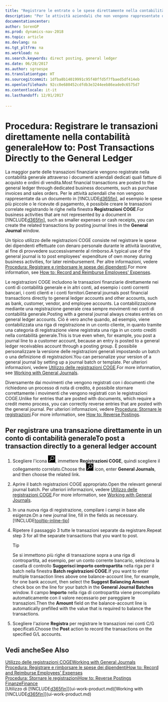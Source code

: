 ```yaml
---
title: "Registrare le entrate o le spese direttamente nella contabilità generale"
description: "Per le attività aziendali che non vengono rappresentate da un documento, ad esempio le spese più piccole o le ricevute di pagamento, è possibile creare le transazioni correlate registrando le righe nella finestra Registrazioni COGE."
documentationcenter: 
author: SorenGP
ms.prod: dynamics-nav-2018
ms.topic: article
ms.devlang: na
ms.tgt_pltfrm: na
ms.workload: na
ms.search.keywords: direct posting, general ledger
ms.date: 06/28/2017
ms.author: sgroespe
ms.translationtype: HT
ms.sourcegitcommit: 1dfba8b14019991c95f40ffd5f7fbaed5df414eb
ms.openlocfilehash: 92cc0e680452cdfdb3e3244eeb86eade0c6575d7
ms.contentlocale: it-it
ms.lasthandoff: 12/01/2017

---
```

# <a name="how-to-post-transactions-directly-to-the-general-ledger"></a><span data-ttu-id="1861a-103">Procedura: Registrare le transazioni direttamente nella contabilità generale</span><span class="sxs-lookup"><span data-stu-id="1861a-103">How to: Post Transactions Directly to the General Ledger</span></span>
<span data-ttu-id="1861a-104">La maggior parte delle transazioni finanziarie vengono registrate nella contabilità generale attraverso i documenti aziendali dedicati quali fatture di acquisto e ordini di vendita.</span><span class="sxs-lookup"><span data-stu-id="1861a-104">Most financial transactions are posted to the general ledger through dedicated business documents, such as purchase invoices and sales orders.</span></span> <span data-ttu-id="1861a-105">Per le attività aziendali che non vengono rappresentate da un documento in [!INCLUDE[d365fin](includes/d365fin_md.md)], ad esempio le spese più piccole o le ricevute di pagamento, è possibile creare le transazioni correlate registrando le righe nella finestra **Registrazioni COGE**.</span><span class="sxs-lookup"><span data-stu-id="1861a-105">For business activities that are not represented by a document in [!INCLUDE[d365fin](includes/d365fin_md.md)], such as smaller expenses or cash receipts, you can create the related transactions by posting journal lines in the **General Journal** window.</span></span>

<span data-ttu-id="1861a-106">Un tipico utilizzo delle registrazioni COGE consiste nel registrare le spese dei dipendenti effettuate con denaro personale durante le attività lavorative, al fine di provvedere successivamente al rimborso.</span><span class="sxs-lookup"><span data-stu-id="1861a-106">A typical use of the general journal is to post employees' expenditure of own money during business activities, for later reimbursement.</span></span> <span data-ttu-id="1861a-107">Per altre informazioni, vedere [Procedura: Registrare e rimborsare le spese dei dipendenti](finance-how-record-reimburse-employee-expenses.md).</span><span class="sxs-lookup"><span data-stu-id="1861a-107">For more information, see [How to: Record and Reimburse Employees' Expenses](finance-how-record-reimburse-employee-expenses.md).</span></span>

<span data-ttu-id="1861a-108">Le registrazioni COGE includono le transazioni finanziarie direttamente nei conti di contabilità generale e in altri conti, ad esempio i conti correnti bancari, i conti clienti e i conti fornitori.</span><span class="sxs-lookup"><span data-stu-id="1861a-108">General journals post financial transactions directly to general ledger accounts and other accounts, such as bank, customer, vendor, and employee accounts.</span></span> <span data-ttu-id="1861a-109">La contabilizzazione mediante una registrazione generale crea sempre movimenti nei conti di contabilità generale.</span><span class="sxs-lookup"><span data-stu-id="1861a-109">Posting with a general journal always creates entries on general ledger accounts.</span></span> <span data-ttu-id="1861a-110">Ciò è vero anche quando, ad esempio, viene contabilizzata una riga di registrazione in un conto cliente, in quanto tramite una categoria di registrazione viene registrata una riga in un conto crediti nella contabilità generale.</span><span class="sxs-lookup"><span data-stu-id="1861a-110">This is true even when, for example, you post a journal line to a customer account, because an entry is posted to a general ledger receivables account through a posting group.</span></span> <span data-ttu-id="1861a-111">È possibile personalizzare la versione delle registrazioni generali impostando un batch o una definizione di registrazioni.</span><span class="sxs-lookup"><span data-stu-id="1861a-111">You can personalize your version of a general journal by setting up a journal batch or template.</span></span> <span data-ttu-id="1861a-112">Per ulteriori informazioni, vedere [Utilizzo delle registrazioni COGE](ui-work-general-journals.md).</span><span class="sxs-lookup"><span data-stu-id="1861a-112">For more information, see [Working with General Journals](ui-work-general-journals.md).</span></span>

<span data-ttu-id="1861a-113">Diversamente dai movimenti che vengono registrati con i documenti che richiedono un processo di nota di credito, è possibile stornare correttamente i movimenti che vengono registrati con le registrazioni COGE.</span><span class="sxs-lookup"><span data-stu-id="1861a-113">Unlike for entries that are posted with documents, which require a credit memo process, you can correctly reverse entries that are posted with the general journal.</span></span> <span data-ttu-id="1861a-114">Per ulteriori informazioni, vedere [Procedura: Stornare le registrazioni](finance-how-reverse-journal-posting.md).</span><span class="sxs-lookup"><span data-stu-id="1861a-114">For more information, see [How to: Reverse Postings](finance-how-reverse-journal-posting.md).</span></span>

## <a name="to-post-a-transaction-directly-to-a-general-ledger-account"></a><span data-ttu-id="1861a-115">Per registrare una transazione direttamente in un conto di contabilità generale</span><span class="sxs-lookup"><span data-stu-id="1861a-115">To post a transaction directly to a general ledger account</span></span>
1. <span data-ttu-id="1861a-116">Scegliere l'icona ![Cerca pagina o report](media/ui-search/search_small.png "Cerca pagina o report"), immettere **Registrazioni COGE**, quindi scegliere il collegamento correlato.</span><span class="sxs-lookup"><span data-stu-id="1861a-116">Choose the ![Search for Page or Report](media/ui-search/search_small.png "Search for Page or Report icon") icon, enter **General Journals**, and then choose the related link.</span></span>
2. <span data-ttu-id="1861a-117">Aprire il batch registrazioni COGE appropriato.</span><span class="sxs-lookup"><span data-stu-id="1861a-117">Open the relevant general journal batch.</span></span> <span data-ttu-id="1861a-118">Per ulteriori informazioni, vedere [Utilizzo delle registrazioni COGE](ui-work-general-journals.md).</span><span class="sxs-lookup"><span data-stu-id="1861a-118">For more information, see [Working with General Journals](ui-work-general-journals.md).</span></span>
3. <span data-ttu-id="1861a-119">In una nuova riga di registrazione, compilare i campi in base alle esigenze.</span><span class="sxs-lookup"><span data-stu-id="1861a-119">On a new journal line, fill in the fields as necessary.</span></span> [!INCLUDE[tooltip-inline-tip](includes/tooltip-inline-tip_md.md)]    
4. <span data-ttu-id="1861a-120">Ripetere il passaggio 3 tutte le transazioni separate da registrare.</span><span class="sxs-lookup"><span data-stu-id="1861a-120">Repeat step 3 for all the separate transactions that you want to post.</span></span>

    > [!TIP]  
    > <span data-ttu-id="1861a-121">Se si immettono più righe di transazione sopra a una riga di contropartita, ad esempio, per un conto corrente bancario, seleziona la casella di controllo **Suggerisci importo contropartita** nella riga per il batch nella finestra **Batch registrazioni COGE**.</span><span class="sxs-lookup"><span data-stu-id="1861a-121">If you want to enter multiple transaction lines above one balance-account line, for example, for one bank account, then select the **Suggest Balancing Amount** check box on the line for your batch in the **General Journal Batches** window.</span></span> <span data-ttu-id="1861a-122">Il campo **Importo** nella riga di contropartita viene precompilato automaticamente con il valore necessario per pareggiare le transazioni.</span><span class="sxs-lookup"><span data-stu-id="1861a-122">Then the **Amount** field on the balance-account line is automatically prefilled with the value that is required to balance the transactions.</span></span>
5. <span data-ttu-id="1861a-123">Scegliere l'azione **Registra** per registrare le transazioni nei conti C/G specificati.</span><span class="sxs-lookup"><span data-stu-id="1861a-123">Choose the **Post** action to record the transactions on the specified G/L accounts.</span></span>

## <a name="see-also"></a><span data-ttu-id="1861a-124">Vedi anche</span><span class="sxs-lookup"><span data-stu-id="1861a-124">See Also</span></span>
[<span data-ttu-id="1861a-125">Utilizzo delle registrazioni COGE</span><span class="sxs-lookup"><span data-stu-id="1861a-125">Working with General Journals</span></span>](ui-work-general-journals.md)  
[<span data-ttu-id="1861a-126">Procedura: Registrare e rimborsare le spese dei dipendenti</span><span class="sxs-lookup"><span data-stu-id="1861a-126">How to: Record and Reimburse Employees' Expenses</span></span>](finance-how-record-reimburse-employee-expenses.md)  
[<span data-ttu-id="1861a-127">Procedura: Stornare le registrazioni</span><span class="sxs-lookup"><span data-stu-id="1861a-127">How to: Reverse Postings</span></span>](finance-how-reverse-journal-posting.md)  
[<span data-ttu-id="1861a-128">Finanze</span><span class="sxs-lookup"><span data-stu-id="1861a-128">Finance</span></span>](finance.md)  
<span data-ttu-id="1861a-129">[Utilizzo di [!INCLUDE[d365fin](includes/d365fin_md.md)]](ui-work-product.md)</span><span class="sxs-lookup"><span data-stu-id="1861a-129">[Working with [!INCLUDE[d365fin](includes/d365fin_md.md)]](ui-work-product.md)</span></span>  

